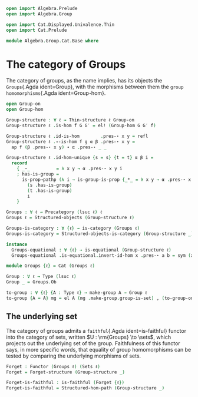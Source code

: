 ```agda
open import Algebra.Prelude
open import Algebra.Group

open import Cat.Displayed.Univalence.Thin
open import Cat.Prelude

module Algebra.Group.Cat.Base where
```

<!--
```agda
private variable
  ℓ : Level
open Cat.Displayed.Univalence.Thin public
open Functor
import Cat.Reasoning as CR
```
-->

# The category of Groups

The category of groups, as the name implies, has its objects the
`Groups`{.Agda ident=Group}, with the morphisms between them the `group
homomorphisms`{.Agda ident=Group-hom}.

```agda
open Group-on
open Group-hom

Group-structure : ∀ ℓ → Thin-structure ℓ Group-on
Group-structure ℓ .is-hom f G G′ = el! (Group-hom G G′ f)

Group-structure ℓ .id-is-hom        .pres-⋆ x y = refl
Group-structure ℓ .∘-is-hom f g α β .pres-⋆ x y =
  ap f (β .pres-⋆ x y) ∙ α .pres-⋆ _ _

Group-structure ℓ .id-hom-unique {s = s} {t = t} α β i =
  record
    { _⋆_          = λ x y → α .pres-⋆ x y i
    ; has-is-group =
      is-prop→pathp (λ i → is-group-is-prop {_*_ = λ x y → α .pres-⋆ x y i})
        (s .has-is-group)
        (t .has-is-group)
        i
    }

Groups : ∀ ℓ → Precategory (lsuc ℓ) ℓ
Groups ℓ = Structured-objects (Group-structure ℓ)

Groups-is-category : ∀ {ℓ} → is-category (Groups ℓ)
Groups-is-category = Structured-objects-is-category (Group-structure _)

instance
  Groups-equational : ∀ {ℓ} → is-equational (Group-structure ℓ)
  Groups-equational .is-equational.invert-id-hom x .pres-⋆ a b = sym (x .pres-⋆ a b)

module Groups {ℓ} = Cat (Groups ℓ)

Group : ∀ ℓ → Type (lsuc ℓ)
Group _ = Groups.Ob

to-group : ∀ {ℓ} {A : Type ℓ} → make-group A → Group ℓ
to-group {A = A} mg = el A (mg .make-group.group-is-set) , (to-group-on mg)
```

## The underlying set

The category of groups admits a `faithful`{.Agda ident=is-faithful}
functor into the category of sets, written $U : \rm{Groups} \to
\sets$, which projects out the underlying set of the group. Faithfulness
of this functor says, in more specific words, that equality of group
homomorphisms can be tested by comparing the underlying morphisms of
sets.

```agda
Forget : Functor (Groups ℓ) (Sets ℓ)
Forget = Forget-structure (Group-structure _)

Forget-is-faithful : is-faithful (Forget {ℓ})
Forget-is-faithful = Structured-hom-path (Group-structure _)
```
